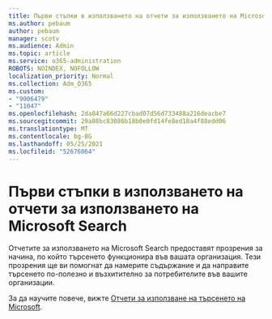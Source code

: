 ```yaml
---
title: Първи стъпки в използването на отчети за използването на Microsoft Search
ms.author: pebaum
author: pebaum
manager: scotv
ms.audience: Admin
ms.topic: article
ms.service: o365-administration
ROBOTS: NOINDEX, NOFOLLOW
localization_priority: Normal
ms.collection: Adm_O365
ms.custom:
- "9006479"
- "11047"
ms.openlocfilehash: 2da847a66d227cbad07d56d733488a216deacbe7
ms.sourcegitcommit: 29a88bc83086b18b0e0fd14fe8ed18a4f88edd06
ms.translationtype: MT
ms.contentlocale: bg-BG
ms.lasthandoff: 05/25/2021
ms.locfileid: "52676064"
---
```

# <a name="get-started-with-using-microsoft-search-usage-reports"></a>Първи стъпки в използването на отчети за използването на Microsoft Search

Отчетите за използването на Microsoft Search предоставят прозрения за начина, по който търсенето функционира във вашата организация. Тези прозрения ще ви помогнат да намерите съдържание и да направите търсенето по-полезно и възхитително за потребителите във вашите организации.

За да научите повече, вижте [Отчети за използване на търсенето на Microsoft](https://go.microsoft.com/fwlink/?linkid=2152048).
